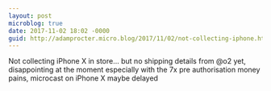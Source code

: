 ```yaml
---
layout: post
microblog: true
date: 2017-11-02 18:02 -0000
guid: http://adamprocter.micro.blog/2017/11/02/not-collecting-iphone.html
---
```

Not collecting iPhone X in store... but no shipping details from @o2 yet, disappointing at the moment especially with the 7x pre authorisation money pains, microcast on iPhone X maybe delayed 
